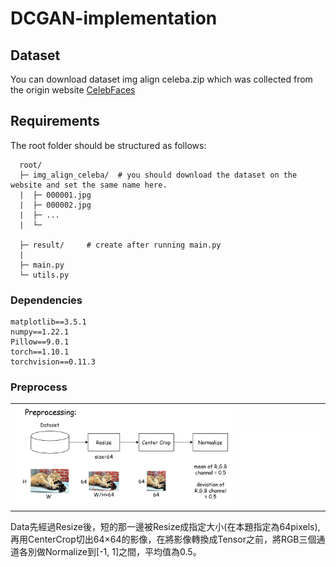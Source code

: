 # DCGAN-implementation



## Dataset
You can download dataset img align celeba.zip which was collected from the origin website [CelebFaces](http://mmlab.ie.cuhk.edu.hk/projects/CelebA.html)

## Requirements
The root folder should be structured as follows:
```
  root/
  ├─ img_align_celeba/  # you should download the dataset on the website and set the same name here.
  |  ├─ 000001.jpg
  |  ├─ 000002.jpg
  |  ├─ ...
  |  └─
  
  ├─ result/     # create after running main.py
  |
  ├─ main.py
  └─ utils.py
```

### Dependencies
```
matplotlib==3.5.1
numpy==1.22.1
Pillow==9.0.1
torch==1.10.1
torchvision==0.11.3
```

### Preprocess
|   |   |
|:--:|:--:|
|![GAN_Preprocessing.png](./image/GAN_Preprocessing.png)|![Dummy](./image/Dummy.png)|

Data先經過Resize後，短的那一邊被Resize成指定大小(在本題指定為64pixels),再用CenterCrop切出64×64的影像，在將影像轉換成Tensor之前，將RGB三個通道各別做Normalize到[-1, 1]之間，平均值為0.5。



